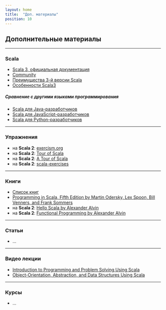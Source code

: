 ```yaml
---
layout: home
title:  "Доп. материалы"
position: 10
---
```


## Дополнительные материалы

--- 

### Scala
- [Scala 3, официальная документация](https://docs.scala-lang.org/scala3/book/introduction.html)
- [Community](https://scala-lang.org/community/)
- [Преимущества 3-й версии Scala](https://docs.scala-lang.org/scala3/book/why-scala-3.html)
- [Особенности Scala3](https://docs.scala-lang.org/scala3/book/scala-features.html)

##### Сравнение с другими языками программирования
- [Scala для Java-разработчиков](https://docs.scala-lang.org/scala3/book/scala-for-java-devs.html)
- [Scala для JavaScript-разработчиков](https://docs.scala-lang.org/scala3/book/scala-for-javascript-devs.html)
- [Scala для Python-разработчиков](https://docs.scala-lang.org/scala3/book/scala-for-python-devs.html)

---

### Упражнения
- на **Scala 2**: [exercism.org](https://exercism.org/tracks/scala)
- на **Scala 2**: [Tour of Scala](https://tourofscala.com/)
- на **Scala 2**: [A Tour of Scala](http://scalatutorials.com/tour/)
- на **Scala 2**: [scala-exercises](https://www.scala-exercises.org/)

--- 

### Книги
- [Список книг](https://docs.scala-lang.org/books.html)
- [Programming in Scala, Fifth Edition by Martin Odersky, Lex Spoon, Bill Venners, and Frank Sommers](https://www.artima.com/shop/programming_in_scala_5ed)
- на **Scala 2**: [Hello Scala by Alexander Alvin](https://alvinalexander.com/photos/hello-scala-free-pdf-preview/)
- на **Scala 2**: [Functional Programming by Alexander Alvin](https://alvinalexander.com/photos/functional-programming-simplied-free-pdf-preview/)

---

### Статьи
- ...

---

### Видео лекции
- [Introduction to Programming and Problem Solving Using Scala](https://www.youtube.com/playlist?list=PLLMXbkbDbVt9MIJ9DV4ps-_trOzWtphYO)
- [Object-Orientation, Abstraction, and Data Structures Using Scala](https://www.youtube.com/playlist?list=PLLMXbkbDbVt8JLumqKj-3BlHmEXPIfR42)

---

### Курсы
- ...

